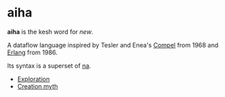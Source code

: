 # aiha

**aiha** is the kesh word for _new_.

A dataflow language inspired by Tesler and Enea's [Compel](https://www.reddit.com/r/ProgrammingLanguages/comments/l1m4wr/a_language_design_for_concurrent_processes/) from 1968 and [Erlang](https://www.erlang.org/) from 1986.

Its syntax is a superset of [na](https://github.com/kesh-lang/na).

- [Exploration](https://github.com/kesh-lang/aiha/wiki/Exploration)
- [Creation myth](https://github.com/kesh-lang/aiha/wiki/Creation-myth)
